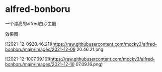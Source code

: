 # alfred-bonboru
一个漂亮的alfred白沙主题

效果图

![2021-12-0920.46.21](https://raw.githubusercontent.com/mocky3/alfred-bonboru/main/images/2021-12-09 20.46.21.png

![2021-12-1007.09.16](https://raw.githubusercontent.com/mocky3/alfred-bonboru/main/images/2021-12-10 07.09.16.png)
